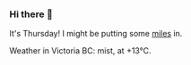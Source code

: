 ### Hi there :wave:

It's Thursday! I might be putting some [miles](https://www.strava.com/athletes/889963) in.

Weather in Victoria BC: mist, at +13°C.
